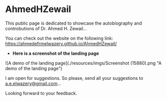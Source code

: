 # AhmedHZewail

This public page is dedicated to showcase the autobiography and controbutions of Dr. Ahmed H. Zewail...

You can check out the website on the following link: https://ahmedefrmelwazery.github.io/AhmedHZewail/

* **Here is a screenshot of the landing page**

![A demo of the landing page](./resources/imgs/Screenshot (15880).png "A demo of the landing page")

I am open for suggestions. So please, send all your suggestions to a.e.elwazery@gmail.com...

Looking forward to your feedback.
